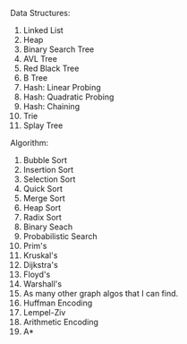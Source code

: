 Data Structures:

1. Linked List
2. Heap
3. Binary Search Tree
4. AVL Tree
5. Red Black Tree
6. B Tree
7. Hash: Linear Probing
8. Hash: Quadratic Probing
9. Hash: Chaining
10. Trie
11. Splay Tree

Algorithm:

1. Bubble Sort
2. Insertion Sort
3. Selection Sort
4. Quick Sort
5. Merge Sort
6. Heap Sort
7. Radix Sort
8. Binary Seach
9. Probabilistic Search
10. Prim's
11. Kruskal's
12. Dijkstra's
13. Floyd's
14. Warshall's
15. As many other graph algos that I can find.
16. Huffman Encoding
17. Lempel-Ziv
18. Arithmetic Encoding
19. A*